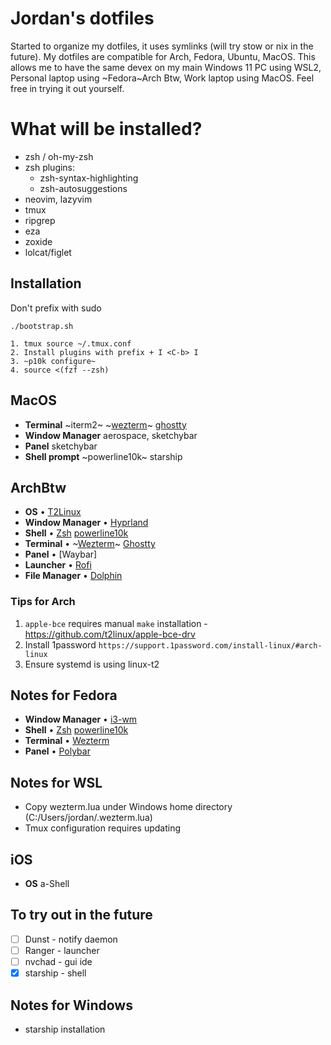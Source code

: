# Jordan's dotfiles

Started to organize my dotfiles, it uses symlinks (will try stow or nix in the future). My dotfiles are compatible for Arch, Fedora, Ubuntu, MacOS. This allows me to have the same devex on my main Windows 11 PC using WSL2, Personal laptop using ~Fedora~Arch Btw, Work laptop using MacOS. Feel free in trying it out yourself.

# What will be installed?

- zsh / oh-my-zsh
- zsh plugins:
  - zsh-syntax-highlighting
  - zsh-autosuggestions
- neovim, lazyvim
- tmux
- ripgrep
- eza
- zoxide
- lolcat/figlet

## Installation
Don't prefix with sudo
```
./bootstrap.sh

1. tmux source ~/.tmux.conf
2. Install plugins with prefix + I <C-b> I
3. ~p10k configure~
4. source <(fzf --zsh)
```

## MacOS

- **Terminal** ~iterm2~ ~[wezterm](https://github.com/wez/wezterm)~ [ghostty](https://ghostty.org/)
- **Window Manager** aerospace, sketchybar
- **Panel** sketchybar
- **Shell prompt** ~powerline10k~ starship

## ArchBtw

- **OS** • [T2Linux]()
- **Window Manager** • [Hyprland](https://github.com/hyprwm/Hyprland)
- **Shell** • [Zsh](https://www.zsh.org) [powerline10k](https://github.com/romkatv/powerlevel10k)
- **Terminal** • ~[Wezterm](https://github.com/wez/wezterm)~ [Ghostty](https://ghostty.org/)
- **Panel** • [Waybar]
- **Launcher** • [Rofi]()
- **File Manager** • [Dolphin]()

### Tips for Arch

1. `apple-bce` requires manual `make` installation - https://github.com/t2linux/apple-bce-drv
2. Install 1password `https://support.1password.com/install-linux/#arch-linux`
3. Ensure systemd is using linux-t2

## Notes for Fedora

- **Window Manager** • [i3-wm](https://github.com/i3/i3)
- **Shell** • [Zsh](https://www.zsh.org) [powerline10k](https://github.com/romkatv/powerlevel10k)
- **Terminal** • [Wezterm](https://github.com/wez/wezterm)
- **Panel** • [Polybar](https://github.com/polybar/polybar)

## Notes for WSL

- Copy wezterm.lua under Windows home directory (C:/Users/jordan/.wezterm.lua)
- Tmux configuration requires updating

## iOS

- **OS** a-Shell

## To try out in the future

- [ ] Dunst - notify daemon
- [ ] Ranger - launcher
- [ ] nvchad - gui ide
- [x] starship - shell

## Notes for Windows

- starship installation

